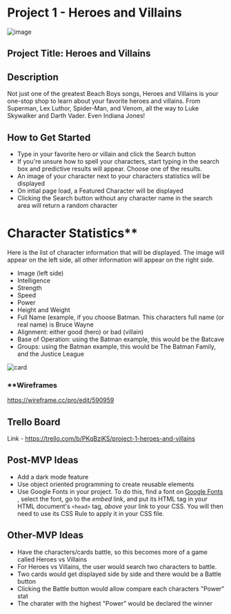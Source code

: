 # Project 1 -  Heroes and Villains

![image](http://www.philnyjaycees.org/uploads/7/4/5/4/7454972/heroes-and-villains_orig.jpeg)

## Project Title: Heroes and Villains

## Description
Not just one of the greatest Beach Boys songs, Heroes and Villains is your one-stop shop to learn about your favorite heroes and villains. From Superman, Lex Luthor, Spider-Man, and Venom, all the way to Luke Skywalker and Darth Vader. Even Indiana Jones!

## How to Get Started
- Type in your favorite hero or villain and click the Search button
- If you're unsure how to spell your characters, start typing in the search box and predictive results will appear. Choose one of the results.
- An image of your character next to your characters statistics will be displayed
- On intial page load, a Featured Character will be displayed
- Clicking the Search button without any character name in the search area will return a random character

# Character Statistics**
Here is the list of character information that will be displayed. The image will appear on the left side, all other information will appear on the right side. 
- Image (left side)
- Intelligence
- Strength
- Speed
- Power
- Height and Weight
- Full Name (example, if you choose Batman. This characters full name (or real name) is Bruce Wayne
- Alignment: either good (hero) or bad (villain)
- Base of Operation: using the Batman example, this would be the Batcave
- Groups: using the Batman example, this would be The Batman Family, and the Justice League 

![card](http://4.bp.blogspot.com/-TAI9vTxZCSE/VXNdWq9Q9uI/AAAAAAAACCA/D7PTMtbb1sA/s1600/Captain%2BAmerica%2B1990%2BCard.jpg)

### **Wireframes
https://wireframe.cc/pro/edit/590959


## Trello Board
Link - https://trello.com/b/PKqBziKS/project-1-heroes-and-villains

## Post-MVP Ideas
- Add a dark mode feature
- Use object oriented programming to create reusable elements
- Use Google Fonts in your project. To do this, find a font on [Google Fonts](https://fonts.google.com/) , select the font, go to the *embed* link, and put its HTML tag in your HTML document's `<head>` tag, *above* your link to your CSS. You will then need to use its CSS Rule to apply it in your CSS file.

## Other-MVP Ideas
- Have the characters/cards battle, so this becomes more of a game called Heroes vs Villains
- For Heroes vs Villains, the user would search two characters to battle. 
- Two cards would get displayed side by side and there would be a Battle button
- Clicking the Battle button would allow compare each characters "Power" stat
- The charater with the highest "Power" would be declared the winner
